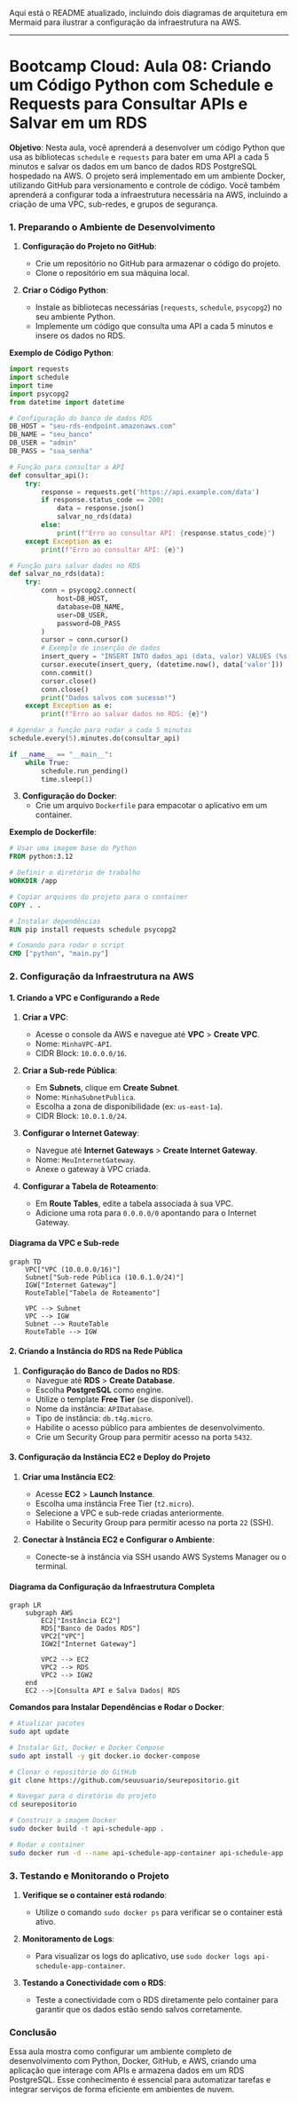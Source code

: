 Aqui está o README atualizado, incluindo dois diagramas de arquitetura em Mermaid para ilustrar a configuração da infraestrutura na AWS.

---

# **Bootcamp Cloud: Aula 08: Criando um Código Python com Schedule e Requests para Consultar APIs e Salvar em um RDS**

**Objetivo**: Nesta aula, você aprenderá a desenvolver um código Python que usa as bibliotecas `schedule` e `requests` para bater em uma API a cada 5 minutos e salvar os dados em um banco de dados RDS PostgreSQL hospedado na AWS. O projeto será implementado em um ambiente Docker, utilizando GitHub para versionamento e controle de código. Você também aprenderá a configurar toda a infraestrutura necessária na AWS, incluindo a criação de uma VPC, sub-redes, e grupos de segurança.

### **1. Preparando o Ambiente de Desenvolvimento**

1. **Configuração do Projeto no GitHub**:
   - Crie um repositório no GitHub para armazenar o código do projeto.
   - Clone o repositório em sua máquina local.

2. **Criar o Código Python**:
   - Instale as bibliotecas necessárias (`requests`, `schedule`, `psycopg2`) no seu ambiente Python.
   - Implemente um código que consulta uma API a cada 5 minutos e insere os dados no RDS.

**Exemplo de Código Python**:

```python
import requests
import schedule
import time
import psycopg2
from datetime import datetime

# Configuração do banco de dados RDS
DB_HOST = "seu-rds-endpoint.amazonaws.com"
DB_NAME = "seu_banco"
DB_USER = "admin"
DB_PASS = "sua_senha"

# Função para consultar a API
def consultar_api():
    try:
        response = requests.get('https://api.example.com/data')
        if response.status_code == 200:
            data = response.json()
            salvar_no_rds(data)
        else:
            print(f"Erro ao consultar API: {response.status_code}")
    except Exception as e:
        print(f"Erro ao consultar API: {e}")

# Função para salvar dados no RDS
def salvar_no_rds(data):
    try:
        conn = psycopg2.connect(
            host=DB_HOST,
            database=DB_NAME,
            user=DB_USER,
            password=DB_PASS
        )
        cursor = conn.cursor()
        # Exemplo de inserção de dados
        insert_query = "INSERT INTO dados_api (data, valor) VALUES (%s, %s)"
        cursor.execute(insert_query, (datetime.now(), data['valor']))
        conn.commit()
        cursor.close()
        conn.close()
        print("Dados salvos com sucesso!")
    except Exception as e:
        print(f"Erro ao salvar dados no RDS: {e}")

# Agendar a função para rodar a cada 5 minutos
schedule.every(5).minutes.do(consultar_api)

if __name__ == "__main__":
    while True:
        schedule.run_pending()
        time.sleep(1)
```

3. **Configuração do Docker**:
   - Crie um arquivo `Dockerfile` para empacotar o aplicativo em um container.

**Exemplo de Dockerfile**:

```Dockerfile
# Usar uma imagem base do Python
FROM python:3.12

# Definir o diretório de trabalho
WORKDIR /app

# Copiar arquivos do projeto para o container
COPY . .

# Instalar dependências
RUN pip install requests schedule psycopg2

# Comando para rodar o script
CMD ["python", "main.py"]
```

### **2. Configuração da Infraestrutura na AWS**

#### **1. Criando a VPC e Configurando a Rede**

1. **Criar a VPC**:
   - Acesse o console da AWS e navegue até **VPC** > **Create VPC**.
   - Nome: `MinhaVPC-API`.
   - CIDR Block: `10.0.0.0/16`.

2. **Criar a Sub-rede Pública**:
   - Em **Subnets**, clique em **Create Subnet**.
   - Nome: `MinhaSubnetPublica`.
   - Escolha a zona de disponibilidade (ex: `us-east-1a`).
   - CIDR Block: `10.0.1.0/24`.

3. **Configurar o Internet Gateway**:
   - Navegue até **Internet Gateways** > **Create Internet Gateway**.
   - Nome: `MeuInternetGateway`.
   - Anexe o gateway à VPC criada.

4. **Configurar a Tabela de Roteamento**:
   - Em **Route Tables**, edite a tabela associada à sua VPC.
   - Adicione uma rota para `0.0.0.0/0` apontando para o Internet Gateway.

#### **Diagrama da VPC e Sub-rede**

```mermaid
graph TD
    VPC["VPC (10.0.0.0/16)"]
    Subnet["Sub-rede Pública (10.0.1.0/24)"]
    IGW["Internet Gateway"]
    RouteTable["Tabela de Roteamento"]

    VPC --> Subnet
    VPC --> IGW
    Subnet --> RouteTable
    RouteTable --> IGW
```

#### **2. Criando a Instância do RDS na Rede Pública**

1. **Configuração do Banco de Dados no RDS**:
   - Navegue até **RDS** > **Create Database**.
   - Escolha **PostgreSQL** como engine.
   - Utilize o template **Free Tier** (se disponível).
   - Nome da instância: `APIDatabase`.
   - Tipo de instância: `db.t4g.micro`.
   - Habilite o acesso público para ambientes de desenvolvimento.
   - Crie um Security Group para permitir acesso na porta `5432`.

#### **3. Configuração da Instância EC2 e Deploy do Projeto**

1. **Criar uma Instância EC2**:
   - Acesse **EC2** > **Launch Instance**.
   - Escolha uma instância Free Tier (`t2.micro`).
   - Selecione a VPC e sub-rede criadas anteriormente.
   - Habilite o Security Group para permitir acesso na porta `22` (SSH).

2. **Conectar à Instância EC2 e Configurar o Ambiente**:
   - Conecte-se à instância via SSH usando AWS Systems Manager ou o terminal.

#### **Diagrama da Configuração da Infraestrutura Completa**

```mermaid
graph LR
    subgraph AWS
        EC2["Instância EC2"]
        RDS["Banco de Dados RDS"]
        VPC2["VPC"]
        IGW2["Internet Gateway"]
        
        VPC2 --> EC2
        VPC2 --> RDS
        VPC2 --> IGW2
    end
    EC2 -->|Consulta API e Salva Dados| RDS
```

**Comandos para Instalar Dependências e Rodar o Docker**:

```bash
# Atualizar pacotes
sudo apt update

# Instalar Git, Docker e Docker Compose
sudo apt install -y git docker.io docker-compose

# Clonar o repositório do GitHub
git clone https://github.com/seuusuario/seurepositorio.git

# Navegar para o diretório do projeto
cd seurepositorio

# Construir a imagem Docker
sudo docker build -t api-schedule-app .

# Rodar o container
sudo docker run -d --name api-schedule-app-container api-schedule-app
```

### **3. Testando e Monitorando o Projeto**

1. **Verifique se o container está rodando**:
   - Utilize o comando `sudo docker ps` para verificar se o container está ativo.

2. **Monitoramento de Logs**:
   - Para visualizar os logs do aplicativo, use `sudo docker logs api-schedule-app-container`.

3. **Testando a Conectividade com o RDS**:
   - Teste a conectividade com o RDS diretamente pelo container para garantir que os dados estão sendo salvos corretamente.

### **Conclusão**

Essa aula mostra como configurar um ambiente completo de desenvolvimento com Python, Docker, GitHub, e AWS, criando uma aplicação que interage com APIs e armazena dados em um RDS PostgreSQL. Esse conhecimento é essencial para automatizar tarefas e integrar serviços de forma eficiente em ambientes de nuvem.